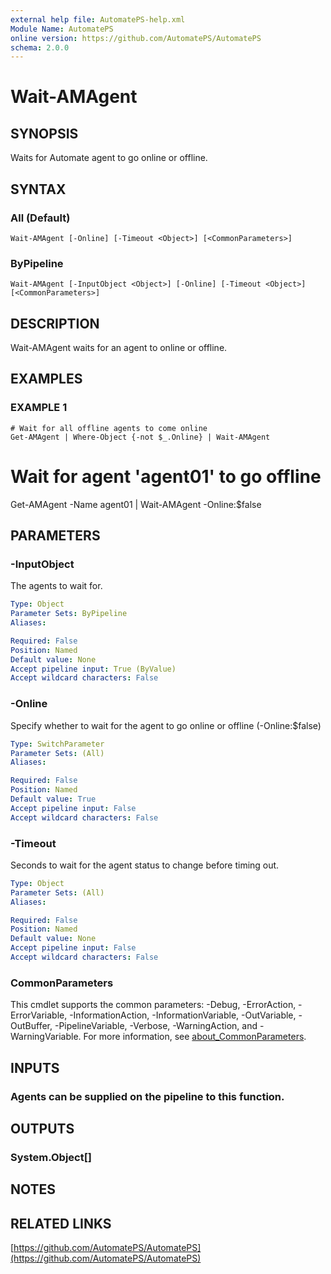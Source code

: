 ```yaml
---
external help file: AutomatePS-help.xml
Module Name: AutomatePS
online version: https://github.com/AutomatePS/AutomatePS
schema: 2.0.0
---
```


# Wait-AMAgent

## SYNOPSIS
Waits for Automate agent to go online or offline.

## SYNTAX

### All (Default)
```
Wait-AMAgent [-Online] [-Timeout <Object>] [<CommonParameters>]
```

### ByPipeline
```
Wait-AMAgent [-InputObject <Object>] [-Online] [-Timeout <Object>] [<CommonParameters>]
```

## DESCRIPTION
Wait-AMAgent waits for an agent to online or offline.

## EXAMPLES

### EXAMPLE 1
```
# Wait for all offline agents to come online
Get-AMAgent | Where-Object {-not $_.Online} | Wait-AMAgent
```

# Wait for agent 'agent01' to go offline
Get-AMAgent -Name agent01 | Wait-AMAgent -Online:$false

## PARAMETERS

### -InputObject
The agents to wait for.

```yaml
Type: Object
Parameter Sets: ByPipeline
Aliases:

Required: False
Position: Named
Default value: None
Accept pipeline input: True (ByValue)
Accept wildcard characters: False
```

### -Online
Specify whether to wait for the agent to go online or offline (-Online:$false)

```yaml
Type: SwitchParameter
Parameter Sets: (All)
Aliases:

Required: False
Position: Named
Default value: True
Accept pipeline input: False
Accept wildcard characters: False
```

### -Timeout
Seconds to wait for the agent status to change before timing out.

```yaml
Type: Object
Parameter Sets: (All)
Aliases:

Required: False
Position: Named
Default value: None
Accept pipeline input: False
Accept wildcard characters: False
```

### CommonParameters
This cmdlet supports the common parameters: -Debug, -ErrorAction, -ErrorVariable, -InformationAction, -InformationVariable, -OutVariable, -OutBuffer, -PipelineVariable, -Verbose, -WarningAction, and -WarningVariable. For more information, see [about_CommonParameters](http://go.microsoft.com/fwlink/?LinkID=113216).

## INPUTS

### Agents can be supplied on the pipeline to this function.
## OUTPUTS

### System.Object[]
## NOTES

## RELATED LINKS

[https://github.com/AutomatePS/AutomatePS](https://github.com/AutomatePS/AutomatePS)

